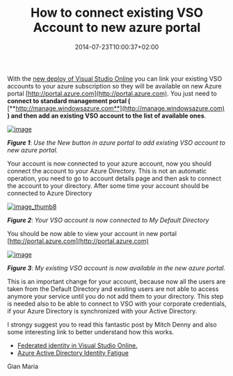 ﻿---
title: "How to connect existing VSO Account to new azure portal"
description: ""
date: 2014-07-23T10:00:37+02:00
draft: false
tags: [Azure,VSO]
categories: [Tfs]
---
With the [new deploy of Visual Studio Online](http://www.visualstudio.com/news/2014-jul-21-vso) you can link your existing VSO accounts to your azure subscription so they will be available on new Azure portal [http://portal.azure.com](http://portal.azure.com). You just need to  **connect to standard management portal (** [**http://manage.windowsazure.com**](http://manage.windowsazure.com) **) and then add an existing VSO account to the list of available ones**.

[![image](https://www.codewrecks.com/blog/wp-content/uploads/2014/07/image_thumb21.png "image")](https://www.codewrecks.com/blog/wp-content/uploads/2014/07/image21.png)

 ***Figure 1***: *Use the New button in azure portal to add existing VSO account to new azure portal.*

Your account is now connected to your azure account, now you should connect the account to your Azure Directory. This is not an automatic operation, you need to go to account details page and then ask to connect the account to your directory. After some time your account should be connected to Azure Directory

[![image_thumb8](https://www.codewrecks.com/blog/wp-content/uploads/2014/08/image_thumb8_thumb.png "image_thumb8")](https://www.codewrecks.com/blog/wp-content/uploads/2014/08/image_thumb8.png)

 ***Figure 2***: *Your VSO account is now connected to My Default Directory*

You should be now able to view your account in new portal [http://portal.azure.com](http://portal.azure.com)

[![image](https://www.codewrecks.com/blog/wp-content/uploads/2014/08/image_thumb.png "image")](https://www.codewrecks.com/blog/wp-content/uploads/2014/08/image.png)

 ***Figure 3***: *My existing VSO account is now available in the new azure portal.*

This is an important change for your account, because now all the users are taken from the Default Directory and existing users are not able to access anymore your service until you do not add them to your directory. This step is needed also to be able to connect to VSO with your corporate credentials, if your Azure Directory is synchronized with your Active Directory.

I strongy suggest you to read this fantastic post by Mitch Denny and also some interesting link to better understand how this works.

- [Federated identity in Visual Studio Online.](http://blog.mitchdenny.com/2014/05/23/federated-identity-in-visual-studio-online/)
- [Azure Active Directory Identity Fatigue](http://blog.mitchdenny.com/2011/08/10/identity-fatigue/)

Gian Maria
